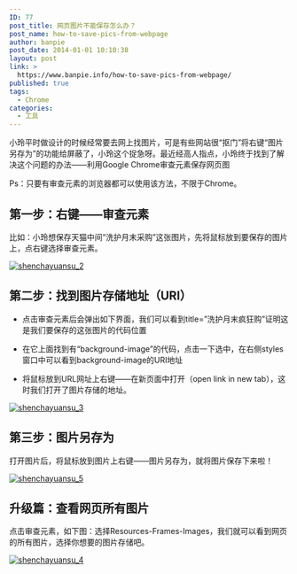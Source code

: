 ```yaml
---
ID: 77
post_title: 网页图片不能保存怎么办？
post_name: how-to-save-pics-from-webpage
author: banpie
post_date: 2014-01-01 10:10:38
layout: post
link: >
  https://www.banpie.info/how-to-save-pics-from-webpage/
published: true
tags:
  - Chrome
categories:
  - 工具
---
```

小玲平时做设计的时候经常要去网上找图片，可是有些网站很“抠门”将右键“图片另存为”的功能给屏蔽了，小玲这个捉急呀。最近经高人指点，小玲终于找到了解决这个问题的办法——利用Google Chrome审查元素保存网页图

Ps：只要有审查元素的浏览器都可以使用该方法，不限于Chrome。

## 第一步：右键——审查元素

比如：小玲想保存天猫中间“洗护月末采购”这张图片，先将鼠标放到要保存的图片上，点右键选择审查元素。

[![shenchayuansu_2][1]][1]

## 第二步：找到图片存储地址（URl）

*   点击审查元素后会弹出如下界面，我们可以看到title=”洗护月末疯狂购”证明这是我们要保存的这张图片的代码位置

*   在它上面找到有“background-image”的代码，点击一下选中，在右侧styles窗口中可以看到background-image的URI地址

*   将鼠标放到URL网址上右键——在新页面中打开（open link in new tab），这时我们打开了图片存储的地址。

[![shenchayuansu_3][2]][2]

## 第三步：图片另存为

打开图片后，将鼠标放到图片上右键——图片另存为，就将图片保存下来啦！

[![shenchayuansu_5][3]][3]

## 升级篇：查看网页所有图片

点击审查元素，如下图：选择Resources-Frames-Images，我们就可以看到网页的所有图片，选择你想要的图片存储吧。

[![shenchayuansu_4][4]][4]

 [1]: http://www.banpie.info/wp-content/uploads/2018/11/shenchayuansu_2.jpg
 [2]: http://7arnhx.com1.z0.glb.clouddn.com/wp-content/uploads/2013/12/shenchayuansu_3.jpg
 [3]: http://7arnhx.com1.z0.glb.clouddn.com/wp-content/uploads/2013/12/shenchayuansu_5.jpg
 [4]: http://7arnhx.com1.z0.glb.clouddn.com/wp-content/uploads/2013/12/shenchayuansu_4.jpg